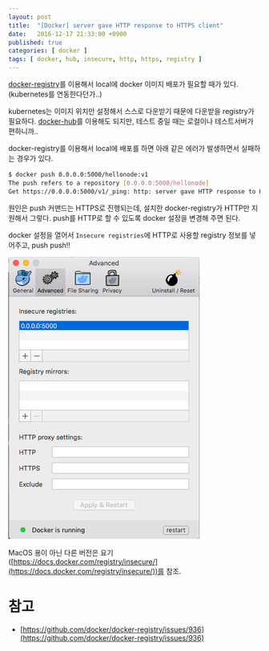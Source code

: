 ```yaml
---
layout: post
title:  "[Docker] server gave HTTP response to HTTPS client"
date:   2016-12-17 21:33:00 +0900
published: true
categories: [ docker ]
tags: [ docker, hub, insecure, http, https, registry ]
---
```


[docker-registry](https://hub.docker.com/_/registry/)를 이용해서 local에 docker 이미지 배포가 필요할 때가 있다. (kubernetes를 연동한다던가..)

kubernetes는 이미지 위치만 설정해서 스스로 다운받기 때문에 다운받을 registry가 필요하다. [docker-hub](https://hub.docker.com/)를 이용해도 되지만, 테스트 중일 때는 로컬이나 테스트서버가 편하니까..

docker-registry를 이용해서 local에 배포를 하면 아래 같은 에러가 발생하면서 실패하는 경우가 있다.

```bash
$ docker push 0.0.0.0:5000/hellonode:v1
The push refers to a repository [0.0.0.0:5000/hellonode]
Get https://0.0.0.0:5000/v1/_ping: http: server gave HTTP response to HTTPS client
```

원인은 push 커맨드는 HTTPS로 진행되는데, 설치한 docker-registry가 HTTP만 지원해서 그렇다. push를 HTTP로 할 수 있도록 docker 설정을 변경해 주면 된다.

docker 설정을 열어서 `Insecure registries`에 HTTP로 사용할 registry 정보를 넣어주고, push push!!

![docker insecure registry config](/assets/img/2016-12-17-docker-http-response-to-https-client.png)

MacOS 용이 아닌 다른 버전은 요기([https://docs.docker.com/registry/insecure/](https://docs.docker.com/registry/insecure/))를 참조.

# 참고

- [https://github.com/docker/docker-registry/issues/936](https://github.com/docker/docker-registry/issues/936)
